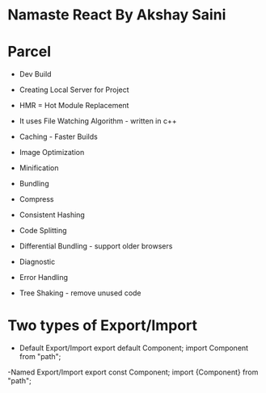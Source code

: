 # Namaste React By Akshay Saini

# Parcel
- Dev Build
- Creating Local Server for Project
- HMR = Hot Module Replacement
- It uses File Watching Algorithm - written in c++
- Caching - Faster Builds
- Image Optimization

- Minification
- Bundling
- Compress
- Consistent Hashing
- Code Splitting
- Differential Bundling - support older browsers
- Diagnostic
- Error Handling
- Tree Shaking - remove unused code

# Two types of Export/Import
- Default Export/Import
export default Component;
import Component from "path";

-Named Export/Import
export const Component;
import {Component} from "path";